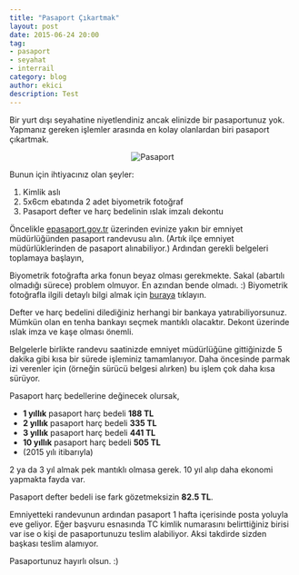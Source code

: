 ```yaml
---
title: "Pasaport Çıkartmak"
layout: post
date: 2015-06-24 20:00
tag:
- pasaport
- seyahat
- interrail
category: blog
author: ekici
description: Test
---
```


Bir yurt dışı seyahatine niyetlendiniz ancak elinizde bir pasaportunuz yok. Yapmanız gereken işlemler arasında en kolay olanlardan biri pasaport çıkartmak. 

<p align="center">
  <img src="../assets/images/2015/interrail/pasaport1.png" alt="Pasaport"/>
</p>

Bunun için ihtiyacınız olan şeyler:

1. Kimlik aslı
2. 5x6cm ebatında 2 adet biyometrik fotoğraf
3. Pasaport defter ve harç bedelinin ıslak imzalı dekontu

Öncelikle [epasaport.gov.tr](http://epasaport.gov.tr/) üzerinden evinize yakın bir emniyet müdürlüğünden pasaport randevusu alın. (Artık ilçe emniyet müdürlüklerinden de pasaport alınabiliyor.) Ardından gerekli belgeleri toplamaya başlayın,

Biyometrik fotoğrafta arka fonun beyaz olması gerekmekte. Sakal (abartılı olmadığı sürece) problem olmuyor. En azından bende olmadı. :) Biyometrik fotoğrafla ilgili detaylı bilgi almak için [buraya](https://epasaport.egm.gov.tr/hakkinda/biyometrikfoto.aspx) tıklayın.

Defter ve harç bedelini dilediğiniz herhangi bir bankaya yatırabiliyorsunuz. Mümkün olan en tenha bankayı seçmek mantıklı olacaktır. Dekont üzerinde ıslak imza ve kaşe olması önemli.

Belgelerle birlikte randevu saatinizde emniyet müdürlüğüne gittiğinizde 5 dakika gibi kısa bir sürede işleminiz tamamlanıyor. Daha öncesinde parmak izi verenler için (örneğin sürücü belgesi alırken) bu işlem çok daha kısa sürüyor.

Pasaport harç bedellerine değinecek olursak,
- **1 yıllık** pasaport harç bedeli **188 TL**
- **2 yıllık** pasaport harç bedeli **335 TL**
- **3 yıllık** pasaport harç bedeli **441 TL**
- **10 yıllık** pasaport harç bedeli **505 TL**
- (2015 yılı itibarıyla)

2 ya da 3 yıl almak pek mantıklı olmasa gerek. 10 yıl alıp daha ekonomi yapmakta fayda var.

Pasaport defter bedeli ise fark gözetmeksizin **82.5 TL**.

Emniyetteki randevunun ardından pasaport 1 hafta içerisinde posta yoluyla eve geliyor. Eğer başvuru esnasında TC kimlik numarasını belirttiğiniz birisi var ise o kişi de pasaportunuzu teslim alabiliyor. Aksi takdirde sizden başkası teslim alamıyor.

Pasaportunuz hayırlı olsun. :)
